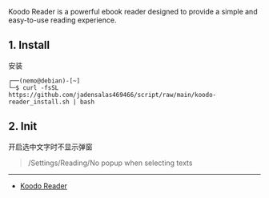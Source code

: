 Koodo Reader is a powerful ebook reader designed to provide a simple and easy-to-use reading experience.

## 1. Install

安装

```
┌──(nemo@debian)-[~]
└─$ curl -fsSL https://github.com/jadensalas469466/script/raw/main/koodo-reader_install.sh | bash
```

## 2. Init

开启选中文字时不显示弹窗

> /Settings/Reading/No popup when selecting texts

---

- [Koodo Reader](https://www.koodoreader.com/en)
